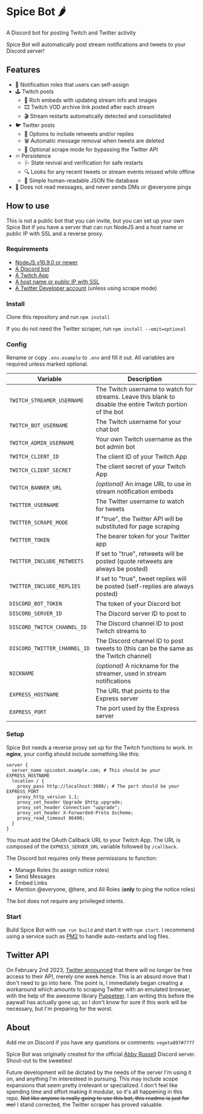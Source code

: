 # Spice Bot 🌶️

A Discord bot for posting Twitch and Twitter activity

Spice Bot will automatically post stream notifications and tweets to your Discord server!

## Features

- 🔔 Notification roles that users can self-assign
- 🕹️ Twitch posts
  - 📰 Rich embeds with updating stream info and images
  - 🎞️ Twitch VOD archive link posted after each stream
  - 🎬 Stream restarts automatically detected and consolidated
- 🐦 Twitter posts
  - 💬 Options to include retweets and/or replies
  - 🗑️ Automatic message removal when tweets are deleted
  - 👀 Optional scrape mode for bypassing the Twitter API
- ♾️ Persistence
  - 🩺 State revival and verification for safe restarts
  - 🔍 Looks for any recent tweets or stream events missed while offline
  - 📝 Simple human-readable JSON file database
- 🙈 Does not read messages, and never sends DMs or @everyone pings

## How to use

This is not a public bot that you can invite, but you can set up your own Spice Bot if you have a server that can run NodeJS and a host name or public IP with SSL and a reverse proxy.

### Requirements

- [NodeJS v16.9.0 or newer](https://nodejs.org/)
- [A Discord bot](https://discordjs.guide/preparations/setting-up-a-bot-application.html)
- [A Twitch App](https://dev.twitch.tv/console/apps/create)
- [A host name or public IP with SSL](https://twurple.js.org/docs/getting-data/eventsub/listener-setup.html)
- [A Twitter Developer account](https://developer.twitter.com/en/apply-for-access) (unless using scrape mode)

### Install

Clone this repository and run `npm install`

If you do not need the Twitter scraper, run `npm install --omit=optional`

### Config

Rename or copy `.env.example` to `.env` and fill it out. All variables are required unless marked optional.

| Variable                     | Description                                                                                                |
| ---------------------------- | ---------------------------------------------------------------------------------------------------------- |
| `TWITCH_STREAMER_USERNAME`   | The Twitch username to watch for streams. Leave this blank to disable the entire Twitch portion of the bot |
| `TWITCH_BOT_USERNAME`        | The Twitch username for your chat bot                                                                      |
| `TWITCH_ADMIN_USERNAME`      | Your own Twitch username as the bot admin bot                                                              |
| `TWITCH_CLIENT_ID`           | The client ID of your Twitch App                                                                           |
| `TWITCH_CLIENT_SECRET`       | The client secret of your Twitch App                                                                       |
| `TWITCH_BANNER_URL`          | _(optional)_ An image URL to use in stream notification embeds                                             |
| `TWITTER_USERNAME`           | The Twitter username to watch for tweets                                                                   |
| `TWITTER_SCRAPE_MODE`        | If "true", the Twitter API will be substituted for page scraping                                           |
| `TWITTER_TOKEN`              | The bearer token for your Twitter app                                                                      |
| `TWITTER_INCLUDE_RETWEETS`   | If set to "true", retweets will be posted (quote retweets are always be posted)                            |
| `TWITTER_INCLUDE_REPLIES`    | If set to "true", tweet replies will be posted (self-replies are always posted)                            |
| `DISCORD_BOT_TOKEN`          | The token of your Discord bot                                                                              |
| `DISCORD_SERVER_ID`          | The Discord server ID to post to                                                                           |
| `DISCORD_TWITCH_CHANNEL_ID`  | The Discord channel ID to post Twitch streams to                                                           |
| `DISCORD_TWITTER_CHANNEL_ID` | The Discord channel ID to post tweets to (this can be the same as the Twitch channel)                      |
| `NICKNAME`                   | _(optional)_ A nickname for the streamer, used in stream notifications                                     |
| `EXPRESS_HOSTNAME`           | The URL that points to the Express server                                                                  |
| `EXPRESS_PORT`               | The port used by the Express server                                                                        |

### Setup

Spice Bot needs a reverse proxy set up for the Twitch functions to work. In **nginx**, your config should include something like this:

```nginx
server {
  server_name spicebot.example.com; # This should be your EXPRESS_HOSTNAME
  location / {
    proxy_pass http://localhost:3000/; # The port should be your EXPRESS_PORT
    proxy_http_version 1.1;
    proxy_set_header Upgrade $http_upgrade;
    proxy_set_header Connection "upgrade";
    proxy_set_header X-Forwarded-Proto $scheme;
    proxy_read_timeout 86400;
  }
}
```

You must add the OAuth Callback URL to your Twitch App. The URL is composed of the `EXPRESS_SERVER_URL` variable followed by `/callback`.

The Discord bot requires only these permissions to function:

- Manage Roles (to assign notice roles)
- Send Messages
- Embed Links
- Mention @everyone, @here, and All Roles (**only** to ping the notice roles)

The bot does not require any privileged intents.

### Start

Build Spice Bot with `npm run build` and start it with `npm start`. I recommend using a service such as [PM2](https://pm2.keymetrics.io/) to handle auto-restarts and log files.

## Twitter API

On February 2nd 2023, [Twitter announced](https://twitter.com/TwitterDev/status/1621026986784337922) that there will no longer be free access to their API, merely one week hence. This is an absurd move that I don't need to go into here. The point is, I immediately began creating a workaround which amounts to scraping Twitter with an emulated browser, with the help of the awesome library [Puppeteer](https://pptr.dev/). I am writing this before the paywall has actually gone up, so I don't know for sure if this work will be necessary, but I'm preparing for the worst.

## About

Add me on Discord if you have any questions or comments: `vegeta897#7777`

Spice Bot was originally created for the official [Abby Russell](https://www.abbyfrombrooklyn.com/) Discord server. Shout-out to the sweeties!

Future development will be dictated by the needs of the server I'm using it on, and anything I'm interesteed in pursuing. This may include scope expansions that seem pretty irrelevant or specialized. I don't feel like spending time and effort making it modular, so it's all happening in this repo. ~~Not like anyone is really going to use this bot, this readme is just for me!~~ I stand corrected, the Twitter scraper has proved valuable.
